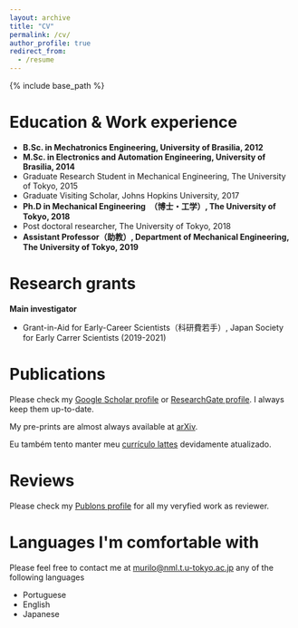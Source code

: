```yaml
---
layout: archive
title: "CV"
permalink: /cv/
author_profile: true
redirect_from:
  - /resume
---
```


{% include base_path %}

Education & Work experience
======
* **B.Sc. in Mechatronics Engineering, University of Brasilia, 2012**
* **M.Sc. in Electronics and Automation Engineering, University of Brasilia, 2014**
* Graduate Research Student in Mechanical Engineering, The University of Tokyo, 2015
* Graduate Visiting Scholar, Johns Hopkins University, 2017
* **Ph.D in Mechanical Engineering　（博士・工学）, The University of Tokyo, 2018**
* Post doctoral researcher, The University of Tokyo, 2018
* **Assistant Professor（助教）, Department of Mechanical Engineering, The University of Tokyo, 2019**

Research grants
======
**Main investigator**
* Grant-in-Aid for Early-Career Scientists（科研費若手）, Japan Society for Early Carrer Scientists (2019-2021)

Publications
======
Please check my [Google Scholar profile](https://scholar.google.com/citations?user=4yzonSsAAAAJ&hl) or [ResearchGate profile](https://www.researchgate.net/profile/Murilo_Marinho). I always keep them up-to-date.

My pre-prints are almost always available at [arXiv](https://arxiv.org/search/cs?searchtype=author&query=Marinho%2C+M+M).

Eu também tento manter meu [currículo lattes](http://buscatextual.cnpq.br/buscatextual/visualizacv.do?id=K4430927A9) devidamente atualizado.

Reviews
======
Please check my [Publons profile](https://publons.com/researcher/1488056/murilo-marques-marinho/) for all my veryfied work as reviewer.

Languages I'm comfortable with
======
Please feel free to contact me at murilo@nml.t.u-tokyo.ac.jp any of the following languages
* Portuguese
* English
* Japanese
